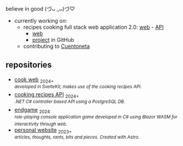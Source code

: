 believe in good (づᴗ _ᴗ)づ♡

- currently working on:
  - recipes cooking full stack web application 2.0: [web](https://github.com/luz-ojeda/cook-web) - [API](https://github.com/luz-ojeda/cook-api)
    - [web](https://cook-web-weathered-thunder-7639.fly.dev/)
    - [project](https://github.com/users/luz-ojeda/projects/9) in GitHub
  - contributing to [Cuentoneta](https://github.com/cuentoneta/cuentoneta)

## repositories

- [cook web](https://github.com/luz-ojeda/cook-web) <sub>2024+</sub><br /><sup>_developed in SvelteKit, makes use of the cooking recipes API._</sup>
- [cooking recipes API](https://github.com/luz-ojeda/cook-api) <sub>2024+</sub><br /><sup>_.NET C# controller based API using a PostgreSQL DB._</sup>
- [endgame](https://github.com/luz-ojeda/c-players-guide-endgame) <sub>2024</sub> <br /><sup>_role-playing console application game developed in C# using Blazor WASM for interactivity through web._</sup>
- [personal website](https://github.com/luz-ojeda/luz-ojeda.github.io) <sub>2023+</sub> <br /><sup>_articles, thoughts, rants, bits and pieces. Created with Astro._</sup>
